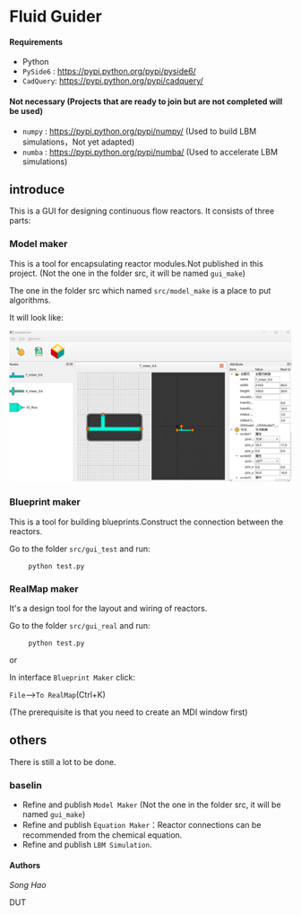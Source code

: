 # Fluid Guider 
#### Requirements
- Python
- `PySide6` : https://pypi.python.org/pypi/pyside6/
- `CadQuery`: https://pypi.python.org/pypi/cadquery/
#### Not necessary (Projects that are ready to join but are not completed will be used)
- `numpy` : https://pypi.python.org/pypi/numpy/ (Used to build LBM simulations，Not yet adapted)
- `numba` : https://pypi.python.org/pypi/numba/ (Used to accelerate LBM simulations)
## introduce
This is a GUI for designing continuous flow reactors. It consists of three parts:
### Model maker
This is a tool for encapsulating reactor modules.Not published in this project. (Not the one in the folder src, it will be named `gui_make`)

The one in the folder src which named `src/model_make` is a place to put algorithms.

It will look like:

<img width="1011" alt="gui_make" src="./interface_picture/gui_make.png">

### Blueprint maker
This is a tool for building blueprints.Construct the connection between the reactors.

Go to the folder `src/gui_test` and run:
<pre>
    <code>python test.py</code>
</pre>
### RealMap maker
It's a design tool for the layout and wiring of reactors.

Go to the folder `src/gui_real` and run:
<pre>
    <code>python test.py</code>
</pre>

or

In interface `Blueprint Maker` click:

`File`-->`To RealMap`(Ctrl+K)

(The prerequisite is that you need to create an MDI window first)
## others
There is still a lot to be done.
### baselin
- Refine and publish `Model Maker` (Not the one in the folder src, it will be named `gui_make`)
- Refine and publish `Equation Maker`：Reactor connections can be recommended from the chemical equation.
- Refine and publish `LBM Simulation`.
#### Authors
*Song Hao*

DUT
